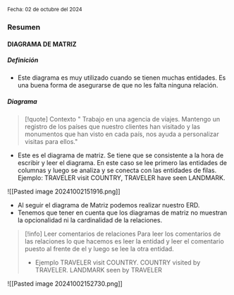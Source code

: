 <sub>Fecha: 02 de octubre del 2024</sub>
### Resumen

#### DIAGRAMA DE MATRIZ

##### Definición

- Este diagrama es muy utilizado cuando se tienen muchas entidades. Es una buena forma de asegurarse de que no les falta ninguna relación. 
##### Diagrama 

>[!quote] Contexto
>" Trabajo en una agencia de viajes. Mantengo un registro de los países que nuestro clientes han visitado y las monumentos que han visto en cada país, nos ayuda a personalizar visitas para ellos."

- Este es el diagrama de matriz. Se tiene que se consistente a la hora de escribir y leer el diagrama. En este caso se lee primero las entidades de columnas y luego se analiza y se conecta con las entidades de filas.
  Ejemplo: TRAVELER visit COUNTRY, TRAVELER have seen LANDMARK.

![[Pasted image 20241002151916.png]]

- Al seguir el diagrama de Matriz podemos realizar nuestro ERD.
- Tenemos que tener en cuenta que los diagramas de matriz no muestran la opcionalidad ni la cardinalidad de la relaciones. 

>[!info] Leer comentarios de relaciones
>Para leer los comentarios de las relaciones lo que hacemos es leer la entidad y leer el comentario puesto al frente de el y luego se lee la otra entidad.
>- Ejemplo TRAVELER visit COUNTRY. COUNTRY visited by TRAVELER. LANDMARK seen by TRAVELER

![[Pasted image 20241002152730.png]]